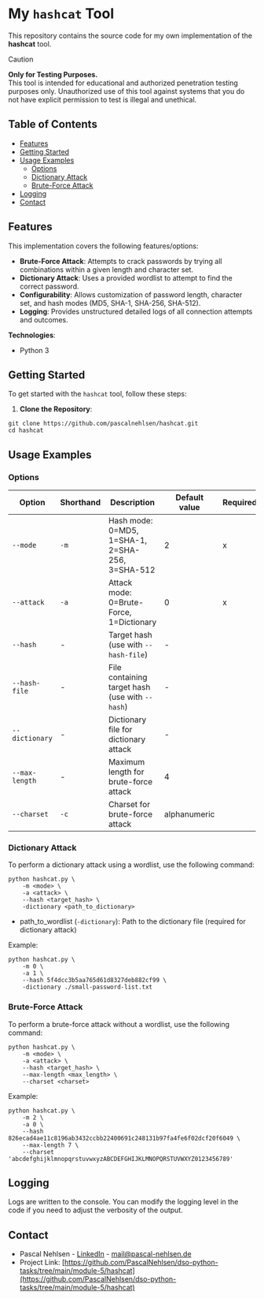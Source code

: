 # My `hashcat` Tool

This repository contains the source code for my own implementation of the **hashcat** tool.

> [!CAUTION]  
> **Only for Testing Purposes.**  
> This tool is intended for educational and authorized penetration testing purposes only. Unauthorized use of this tool against systems that you do not have explicit permission to test is illegal and unethical.

## Table of Contents

- [Features](#features)
- [Getting Started](#getting-started)
- [Usage Examples](#usage-examples)
  - [Options](#options)
  - [Dictionary Attack](#dictionary-attack)
  - [Brute-Force Attack](#brute-force-attack)
- [Logging](#logging)
- [Contact](#contact)

## Features

This implementation covers the following features/options:

- **Brute-Force Attack**: Attempts to crack passwords by trying all combinations within a given length and character set.
- **Dictionary Attack**: Uses a provided wordlist to attempt to find the correct password.
- **Configurability**: Allows customization of password length, character set, and hash modes (MD5, SHA-1, SHA-256, SHA-512).
- **Logging**: Provides unstructured detailed logs of all connection attempts and outcomes.

**Technologies**:

- Python 3

## Getting Started

To get started with the `hashcat` tool, follow these steps:

1. **Clone the Repository**:

```shell
git clone https://github.com/pascalnehlsen/hashcat.git
cd hashcat
```

## Usage Examples

### Options

| Option         | Shorthand | Description                                     | Default value | Required |
| -------------- | --------- | ----------------------------------------------- | ------------- | -------- |
| `--mode`       | `-m`      | Hash mode: 0=MD5, 1=SHA-1, 2=SHA-256, 3=SHA-512 | 2             | x        |
| `--attack`     | `-a`      | Attack mode: 0=Brute-Force, 1=Dictionary        | 0             | x        |
| `--hash`       | -         | Target hash (use with `--hash-file`)            | -             |          |
| `--hash-file`  | -         | File containing target hash (use with `--hash`) | -             |          |
| `--dictionary` | -         | Dictionary file for dictionary attack           | -             |          |
| `--max-length` | -         | Maximum length for brute-force attack           | 4             |          |
| `--charset`    | `-c`      | Charset for brute-force attack                  | alphanumeric  |          |

### Dictionary Attack

To perform a dictionary attack using a wordlist, use the following command:

```shell
python hashcat.py \
    -m <mode> \
    -a <attack> \
    --hash <target_hash> \
    -dictionary <path_to_dictionary>
```

- path_to_wordlist (`-dictionary`): Path to the dictionary file (required for dictionary attack)

Example:

```shell
python hashcat.py \
    -m 0 \
    -a 1 \
    --hash 5f4dcc3b5aa765d61d8327deb882cf99 \
    -dictionary ./small-password-list.txt
```

### Brute-Force Attack

To perform a brute-force attack without a wordlist, use the following command:

```shell
python hashcat.py \
    -m <mode> \
    -a <attack> \
    --hash <target_hash> \
    --max-length <max_length> \
    --charset <charset>
```

Example:

```shell
python hashcat.py \
    -m 2 \
    -a 0 \
    --hash 826ecad4ae11c8196ab3432ccbb22400691c248131b97fa4fe6f02dcf20f6049 \
    --max-length 7 \
    --charset 'abcdefghijklmnopqrstuvwxyzABCDEFGHIJKLMNOPQRSTUVWXYZ0123456789'
```

## Logging

Logs are written to the console. You can modify the logging level in the code if you need to adjust the verbosity of the output.

## Contact

- Pascal Nehlsen - [LinkedIn](https://www.linkedin.com/in/pascal-nehlsen) - [mail@pascal-nehlsen.de](mailto:mail@pascal-nehlsen.de)
- Project Link: [https://github.com/PascalNehlsen/dso-python-tasks/tree/main/module-5/hashcat](https://github.com/PascalNehlsen/dso-python-tasks/tree/main/module-5/hashcat)

